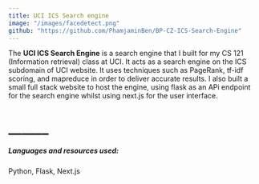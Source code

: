 ```yaml
---
title: UCI ICS Search engine
image: "/images/facedetect.png"
github: "https://github.com/PhamjaminBen/BP-CZ-ICS-Search-Engine"
---
```

The __UCI ICS Search Engine__ is a search engine that I built for my CS 121 (Information retrieval) class at UCI. It acts as a search engine on the ICS subdomain of UCI website. It uses techniques such as PageRank, tf-idf scoring, and mapreduce in order to deliver accurate results. I also built a small full stack website to host the engine, using flask as an APi endpoint for the search engine whilst using next.js for the user interface.
# ______
##### Languages and resources used:
Python, Flask, Next.js

